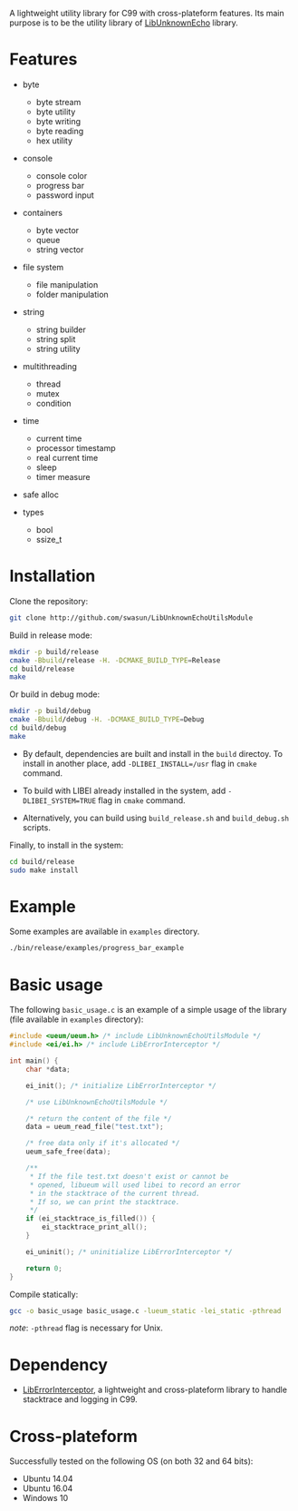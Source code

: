 A lightweight utility library for C99 with cross-plateform features.
Its main purpose is to be the utility library of [LibUnknownEcho](https://github.com/swasun/LibUnknownEcho) library.

# Features

* byte
  * byte stream
  * byte utility
  * byte writing
  * byte reading
  * hex utility

* console
  * console color
  * progress bar
  * password input

* containers
  * byte vector
  * queue
  * string vector

* file system
  * file manipulation
  * folder manipulation

* string
  * string builder
  * string split
  * string utility

* multithreading
  * thread
  * mutex
  * condition

* time
  * current time
  * processor timestamp
  * real current time
  * sleep
  * timer measure

* safe alloc

* types
  * bool
  * ssize_t

# Installation

Clone the repository:
```bash
git clone http://github.com/swasun/LibUnknownEchoUtilsModule
```

Build in release mode:
```bash
mkdir -p build/release
cmake -Bbuild/release -H. -DCMAKE_BUILD_TYPE=Release
cd build/release
make
```

Or build in debug mode:
```bash
mkdir -p build/debug
cmake -Bbuild/debug -H. -DCMAKE_BUILD_TYPE=Debug
cd build/debug
make
```

* By default, dependencies are built and install in the `build` directoy.
To install in another place, add `-DLIBEI_INSTALL=/usr` flag in `cmake` command.

* To build with LIBEI already installed in the system, add `-DLIBEI_SYSTEM=TRUE` flag in `cmake` command.

* Alternatively, you can build using `build_release.sh` and `build_debug.sh` scripts.

Finally, to install in the system:
```bash
cd build/release
sudo make install
```

# Example

Some examples are available in `examples` directory.

```bash
./bin/release/examples/progress_bar_example
```

# Basic usage

The following `basic_usage.c` is an example of a simple usage of the library (file available in `examples` directory):
```c
#include <ueum/ueum.h> /* include LibUnknownEchoUtilsModule */
#include <ei/ei.h> /* include LibErrorInterceptor */

int main() {
    char *data;

    ei_init(); /* initialize LibErrorInterceptor */

    /* use LibUnknownEchoUtilsModule */

    /* return the content of the file */
    data = ueum_read_file("test.txt");

    /* free data only if it's allocated */
    ueum_safe_free(data);

    /**
     * If the file test.txt doesn't exist or cannot be
     * opened, libueum will used libei to record an error
     * in the stacktrace of the current thread.
     * If so, we can print the stacktrace.
     */
    if (ei_stacktrace_is_filled()) {
        ei_stacktrace_print_all();
    }

    ei_uninit(); /* uninitialize LibErrorInterceptor */

    return 0;
}
```

Compile statically:
```bash
gcc -o basic_usage basic_usage.c -lueum_static -lei_static -pthread
```

*note*: `-pthread` flag is necessary for Unix.

# Dependency

* [LibErrorInterceptor](https://github.com/swasun/LibErrorInterceptor), a lightweight and cross-plateform library to handle stacktrace and logging in C99.

# Cross-plateform

Successfully tested on the following OS (on both 32 and 64 bits):
* Ubuntu 14.04
* Ubuntu 16.04
* Windows 10